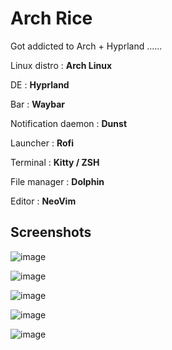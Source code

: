 # Arch Rice 

Got addicted to Arch + Hyprland ......


Linux distro : **Arch Linux**


DE : **Hyprland** 


Bar : **Waybar** 


Notification daemon : **Dunst**


Launcher : **Rofi**


Terminal : **Kitty / ZSH**


File manager : **Dolphin**


Editor : **NeoVim**


## Screenshots

![image](https://github.com/sudeepbogati7/Hyprland-Dots/assets/106460936/a38f9049-1280-40a2-9353-ee010ef10144)


![image](https://github.com/sudeepbogati7/Hyprland-Dots/assets/106460936/79b17c6f-a11e-4d4f-b406-722e94d6bb70)

![image](https://github.com/sudeepbogati7/Hyprland-Dots/assets/106460936/25d2538f-33a7-44df-9389-d7a98a843fd3)

![image](https://github.com/sudeepbogati7/Hyprland-Dots/assets/106460936/89143124-7e73-4282-9479-c71593af6390)


![image](https://github.com/sudeepbogati7/Hyprland-Dots/assets/106460936/ebabc86e-050f-4b3f-b240-76cd31e28d01)



